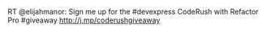 <!--
id: 234184995
link: http://kevinisom.info/post/234184995/rt-elijahmanor-sign-me-up-for-the-devexpress
slug: rt-elijahmanor-sign-me-up-for-the-devexpress
date: Fri Nov 06 2009 09:19:28 GMT+1300 (NZDT)
raw: {"blog_name":"kevinisom","id":234184995,"post_url":"http://kevinisom.info/post/234184995/rt-elijahmanor-sign-me-up-for-the-devexpress","slug":"rt-elijahmanor-sign-me-up-for-the-devexpress","type":"text","date":"2009-11-05 20:19:28 GMT","timestamp":1257452368,"state":"published","format":"html","reblog_key":"rg6sPRvF","tags":[],"short_url":"http://tmblr.co/Zw68YyDzM4Z","highlighted":[],"feed_item":"http://twitter.com/kev_nz/statuses/5457264295","from_feed_id":"650289","note_count":0,"title":null,"body":"<p>RT @elijahmanor: Sign me up for the #devexpress CodeRush with Refactor Pro #giveaway <a href=\"http://j.mp/coderushgiveaway\" target=\"_blank\">http://j.mp/coderushgiveaway</a></p>"}
publish: 2009-11-06
tags: 
title: null
-->


RT @elijahmanor: Sign me up for the \#devexpress CodeRush with Refactor
Pro \#giveaway <http://j.mp/coderushgiveaway>


